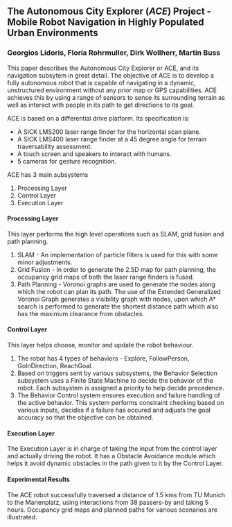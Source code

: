 ## The Autonomous City Explorer (_ACE_) Project - Mobile Robot Navigation in Highly Populated Urban Environments

### Georgios Lidoris, Floria Rohrmuller, Dirk Wollherr, Martin Buss

This paper describes the Autonomous City Explorer or ACE, and its navigation subsytem in great detail. The objective of ACE is to develop a fully autonomous robot that is capable of navigating in a dynamic, unstructured environment without any prior map or GPS capabilities. ACE achieves this by using a range of sensors to sense its surrounding terrain as well as interact with people in its path to get directions to its goal.

ACE is based on a differential drive platform. Its specification is:
- A SICK LMS200 laser range finder for the horizontal scan plane.
- A SICK LMS400 laser range finder at a 45 degree angle for terrain traversability assessment.
- A touch screen and speakers to interact with humans.
- 5 cameras for gesture recognition.

ACE has 3 main subsystems
1. Processing Layer
2. Control Layer
3. Execution Layer

#### Processing Layer

This layer performs the high level operations such as SLAM, grid fusion and path planning.

1. SLAM - An implementation of particle filters is used for this with some minor adjustments.
2. Grid Fusion - In order to generate the 2.5D map for path planning, the occupancy grid maps of both the laser range finders is fused.
3. Path Planning - Voronoi graphs are used to generate the nodes along which the robot can plan its path. The use of the Extended Generalized Voronoi Graph generates a visibility graph with nodes, upon which A* search is performed to generate the shortest distance path which also has the maximum clearance from obstacles.

#### Control Layer

This layer helps choose, monitor and update the robot behaviour.

1. The robot has 4 types of behaviors - Explore, FollowPerson, GoInDirection, ReachGoal.
2. Based on triggers sent by various subsystems, the Behavior Selection subsystem uses a Finite State Machine to decide the behavior of the robot. Each subsystem is assigned a priority to help decide precedence.
3. The Behavior Control system ensures execution and failure handling of the active behavior. This system performs constraint checking based on various inputs, decides if a failure has occured and adjusts the goal accuracy so that the objective can be obtained.

#### Execution Layer

The Execution Layer is in charge of taking the input from the control layer and actually driving the robot. It has a Obstacle Avoidance module which helps it avoid dynamic obstacles in the path given to it by the Control Layer.

#### Experimental Results

The ACE robot successfully traversed a distance of 1.5 kms from TU Munich to the Marienplatz, using interactions from 38 passers-by and taking 5 hours. Occupancy grid maps and planned paths for various scenarios are illustrated. 